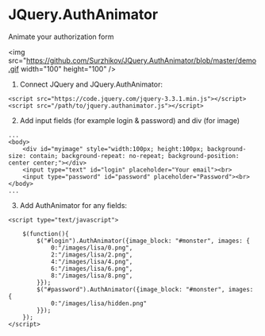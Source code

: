 # JQuery.AuthAnimator
Animate your authorization form

<img src="https://github.com/Surzhikov/JQuery.AuthAnimator/blob/master/demo.gif width="100" height="100" />

1) Connect JQuery and JQuery.AuthAnimator:
```
<script src="https://code.jquery.com/jquery-3.3.1.min.js"></script>
<script src="/path/to/jquery.authanimator.js"></script>
```

2) Add input fields (for example login & password) and div (for image)
```
...
<body>
    <div id="myimage" style="width:100px; height:100px; background-size: contain; background-repeat: no-repeat; background-position: center center;"></div>
    <input type="text" id="login" placeholder="Your email"><br>
    <input type="password" id="password" placeholder="Password"><br>
</body>
...
```

3) Add AuthAnimator for any fields:

```
<script type="text/javascript">
    
    $(function(){
        $("#login").AuthAnimator({image_block: "#monster", images: {
            0:"/images/lisa/0.png",
            2:"/images/lisa/2.png",
            4:"/images/lisa/4.png",
            6:"/images/lisa/6.png",
            8:"/images/lisa/8.png",
        }});
        $("#password").AuthAnimator({image_block: "#monster", images: {
            0:"/images/lisa/hidden.png"
        }});
    });
</script>
```